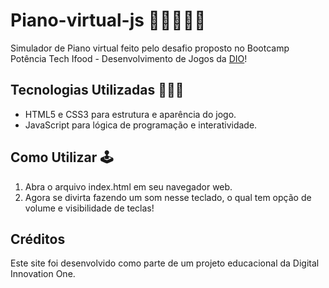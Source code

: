 # Piano-virtual-js 🎹🎵👨🏾‍💻

 Simulador de Piano virtual feito pelo desafio proposto no Bootcamp Potência Tech Ifood - Desenvolvimento de Jogos da [DIO](https://www.dio.me/)! 

## Tecnologias Utilizadas 👨🏾‍💻

- HTML5 e CSS3 para estrutura e aparência do jogo.
- JavaScript para lógica de programação e interatividade.

## Como Utilizar 🕹️

1. Abra o arquivo index.html em seu navegador web.
2. Agora se divirta fazendo um som nesse teclado, o qual tem opção de volume e visibilidade de teclas!

## Créditos
Este site foi desenvolvido como parte de um projeto educacional da Digital Innovation One.